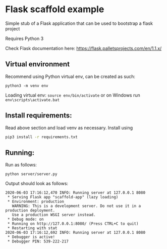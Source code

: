 # Flask scaffold example

Simple stub of a Flask application that can be used to bootstrap a flask project

Requires Python 3

Check Flask documentation here: https://flask.palletsprojects.com/en/1.1.x/ 

## Virtual environment

Recommend using Python virtual env, can be created as such: 

`python3 -m venv env`

Loading virtual env: `source env/bin/activate` or on Windows run `env\scripts\activate.bat`


## Install requirements:

Read above section and load venv as necessary. 
Install using 

```bash
pip3 install -r requirements.txt
```

## Running:

Run as follows:

`python server/server.py` 

Output should look as follows: 

```
2020-06-03 17:16:12,470 INFO: Running server at 127.0.0.1 8080
 * Serving Flask app "scaffold-app" (lazy loading)
 * Environment: production
   WARNING: This is a development server. Do not use it in a production deployment.
   Use a production WSGI server instead.
 * Debug mode: on
 * Running on http://127.0.0.1:8080/ (Press CTRL+C to quit)
 * Restarting with stat
2020-06-03 17:16:12,692 INFO: Running server at 127.0.0.1 8080
 * Debugger is active!
 * Debugger PIN: 539-222-217
```
